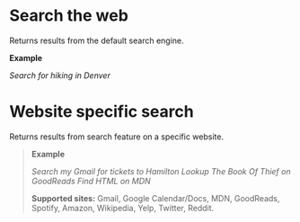 <!-- See the bottom of this page for information on how to update this -->

# Search the web

Returns results from the default search engine.

**Example**

_Search for hiking in Denver_

# Website specific search

Returns results from search feature on a specific website.

> **Example**
>
> _Search my Gmail for tickets to Hamilton_
> _Lookup The Book Of Thief on GoodReads_
> _Find HTML on MDN_
>
> **Supported sites:** Gmail, Google Calendar/Docs, MDN, GoodReads, Spotify, Amazon, Wikipedia, Yelp, Twitter, Reddit.

<!--

Updating this file:

- This is a Markdown file, using Common Mark: https://commonmark.org
- Say "help" to open this file in the browser
- To regenerate the lexicon.html file: `npm run build:markdown`
- You can use `npm run build:markdown` and then reload the page in the extension
- The content is rendered into a page based on extension/views/lexicon.html.ejs


-->
